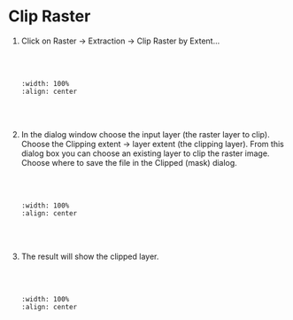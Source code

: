 # Clip Raster

1. Click on Raster -> Extraction -> Clip Raster by Extent...

    <br/><br/>
    ```{image} ../../_static/0318task19/img1.png
    :width: 100%
    :align: center
    ```
    <br/><br/>

2. In the dialog window choose the input layer (the raster layer to clip). Choose the Clipping extent -> layer extent (the clipping layer). From this dialog box you can choose an existing layer to clip the raster image. Choose where to save the file in the Clipped (mask) dialog.

    <br/><br/>
    ```{image} ../../_static/0318task19/img2.png
    :width: 100%
    :align: center
    ```
    <br/><br/>

3. The result will show the clipped layer.

    <br/><br/>
    ```{image} ../../_static/0318task19/img3.png
    :width: 100%
    :align: center
    ```
    <br/><br/>
